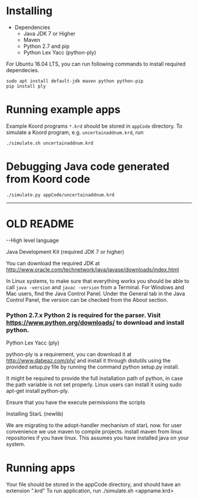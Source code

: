 
# Installing

+ Dependencies
  - Java JDK 7 or Higher
  - Maven
  - Python 2.7 and pip
  - Python Lex Yacc (python-ply)

For Ubuntu 16.04 LTS, you can run following commands to install required
dependecies.

```
sudo apt install default-jdk maven python python-pip
pip install ply
```

# Running example apps

Example Koord programs `*.krd` should be stored in `appCode` directory. To
simulate a Koord program, e.g. `uncertainaddnum.krd`, run
```
./simulate.sh uncertainaddnum.krd
``` 

# Debugging Java code generated from Koord code
```
./simulate.py appCode/uncertainaddnum.krd
```
-----------------------------------------------------------------------------

# OLD README

--High level language

Java Development Kit (required JDK 7 or higher)

You can download the required JDK at http://www.oracle.com/technetwork/java/javase/downloads/index.html

In Linux systems, to make sure that everything works you should be able to call `java -version` and `javac -version` from a Terminal. For Windows and Mac users, find the Java Control Panel. Under the General tab in the Java Control Panel, the version can be checked from the About section.

### Python 2.7.x Python 2 is required for the parser. Visit https://www.python.org/downloads/ to download and install python.

Python Lex Yacc (ply)

python-ply is a requirement, you can download it at http://www.dabeaz.com/ply/ and install it through distutils using the provided setup.py file by running the command python setup.py install.

It might be required to provide the full installation path of python, in case the path variable is not set properly. Linux users can install it using sudo apt-get install python-ply.

Ensure that you have the execute permissions the scripts 

Installing StarL (newlib)
 
We are migrating to the adopt-handler mechanism of starL now. for user convenience we use maven to compile projects. install maven from linux repositories if you have linux. This assumes you have installed java on your system.


# Running apps

Your file should be stored in the appCode directory, and should have an extension ".krd"
To run application, run  ./simulate.sh <appname.krd> 


